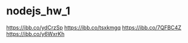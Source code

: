 # nodejs_hw_1

https://ibb.co/ydCrzSp
https://ibb.co/tsxkmgq
https://ibb.co/7QFBC4Z
https://ibb.co/y6WxrKh
